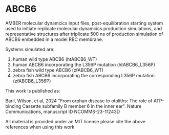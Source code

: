 # ABCB6

AMBER molecular dynamcics input files, post-equilibration starting system used to initiate replicate molecular dynamcics production simulations, and representative structures after triplicate 500 ns of production simulation of ABCB6 embedded in a model RBC membrane.

Systems simulated are: 
  1) human wild type ABCB6 (htABCB6_WT)
  2) human ABCB6 incorporating the L356P mutation (htABCB6_L356P)
  3) zebra fish wild type ABCB6 (zfABCB6_WT)
  4) zebra fish ABCB6 incorporating the corresponding L356P mutation (zfABCB6_L356P)


This work is published as:

Baril, Wilson, et al, 2024 "From orphan disease to otoliths: The role of ATP-binding Cassette subfamily B member 6 in the inner ear". 
Nature Communications, manuscript ID 	NCOMMS-23-11243D


All material is provided under an MIT license please cite the above references when using this work
